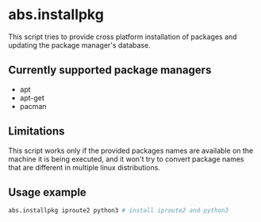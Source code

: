 # abs.installpkg

This script tries to provide cross platform installation of packages and updating the package manager's database.

## Currently supported package managers
- apt  
- apt-get  
- pacman  

## Limitations
This script works only if the provided packages names are available on the machine it is being executed, and it won't try to convert package names that are different in multiple linux distributions.

## Usage example

```bash
abs.installpkg iproute2 python3 # install iproute2 and python3
```

